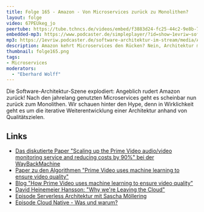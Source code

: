 ```yaml
---
title: Folge 165 - Amazon - Von Microservices zurück zu Monolithen?
layout: folge
video: 67PEUkeg_jo
peertube: https://tube.tchncs.de/videos/embed/f3883d24-fc25-44c2-9e8b-7fbd0a06ede7
embedded-mp3: https://www.podcaster.de/simpleplayer/?id=show~1evriw~software-architektur-im-stream~pod-81f2cbea60b32ee27cb1c8af1&v=1684502196
mp3: https://1evriw.podcaster.de/software-architektur-im-stream/media/Amazon_Von_Microservices_zurueck_zu_Monolithen.mp3
description: Amazon kehrt Microservices den Rücken? Nein, Architektur muss iterativ angepasst werden.
thumbnail: folge165.png
tags:
- Microservices
moderators:
  - "Eberhard Wolff"
---
```


Die Software-Architektur-Szene explodiert: Angeblich rudert Amazon
zurück! Nach den jahrelang genutzten Microservices geht es scheinbar
nun zurück zum Monolithen. Wir schauen hinter den Hype, denn in
Wirklichkeit geht es um die iterative Weiterentwicklung einer
Architektur anhand von Qualitätszielen.

## Links

* [Das diskutierte Paper "Scaling up the Prime Video audio/video
  monitoring service and reducing costs by 90%" bei der WayBackMachine](https://web.archive.org/web/20230530024007/https://www.primevideotech.com/video-streaming/scaling-up-the-prime-video-audio-video-monitoring-service-and-reducing-costs-by-90)
* [Paper zu den Algorithmen "Prime Video uses machine learning to ensure video quality"](https://www.primevideotech.com/computer-vision/how-prime-video-uses-machine-learning-to-ensure-video-quality)
* [Blog "How Prime Video uses machine learning to ensure video quality"](https://www.amazon.science/blog/how-prime-video-uses-machine-learning-to-ensure-video-quality)
* [David Heinemeier Hansson: "Why we're Leaving the Cloud"](https://world.hey.com/dhh/why-we-re-leaving-the-cloud-654b47e0)
* [Episode Serverless Architektur mit Sascha Möllering](https://software-architektur.tv/2023/03/03/folge154.html)
* [Episode Cloud Native - Was und warum?](https://software-architektur.tv/2023/04/14/folge160.html)
